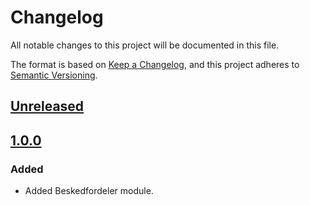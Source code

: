 <!-- markdownlint-disable MD024 -->
# Changelog

All notable changes to this project will be documented in this file.

The format is based on [Keep a Changelog](https://keepachangelog.com/en/1.0.0/),
and this project adheres to [Semantic
Versioning](https://semver.org/spec/v2.0.0.html).

## [Unreleased]

## [1.0.0]

### Added

- Added Beskedfordeler module.

[Unreleased]: https://github.com/itk-dev/beskedfordeler-drupal/compare/1.0.0...HEAD
[1.0.0]: https://github.com/itk-dev/beskedfordeler-drupal/releases/tag/1.0.0
